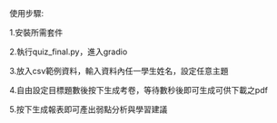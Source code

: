使用步驟:

1.安裝所需套件

2.執行quiz_final.py，進入gradio

3.放入csv範例資料，輸入資料內任一學生姓名，設定任意主題

4.自由設定目標題數後按下生成考卷，等待數秒後即可生成可供下載之pdf

5.按下生成報表即可產出弱點分析與學習建議
